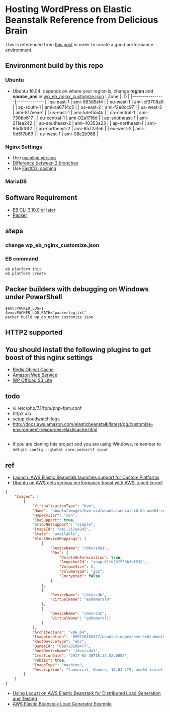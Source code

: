 # Hosting WordPress on Elastic Beanstalk Reference from Delicious Brain

This is referenced from [this post](https://deliciousbrains.com/hosting-wordpress-2017-update/) in order to create a good performance environment.

## Environment build by this repo

### Ubuntu
-  Ubuntu 16.04: depends on where your region is, change **region** and **source_ami** in [wp_eb_nginx_customize.json](wp_eb_nginx_customize.json)
| Zone           | ID           |
|----------------|--------------|
| sa-east-1      | ami-983d5ef4 |
| eu-west-1      | ami-cf3708a9 |
| ap-south-1     | ami-aa6714c5 |
| us-east-2      | ami-f2e8cc97 |
| us-west-2      | ami-817eeae1 |
| us-east-1      | ami-5def554b |
| ca-central-1   | ami-730bb617 |
| eu-central-1   | ami-02a1716d |
| ap-southeast-1 | ami-211ea242 |
| ap-southeast-2 | ami-40353a23 |
| ap-northeast-1 | ami-95d5f0f2 |
| ap-northeast-2 | ami-8572a1eb |
| eu-west-2      | ami-0d6f7b69 |
| us-west-1      | ami-08e2b968 |

### Nginx Settings
- Use [mainline version](https://deliciousbrains.com/hosting-wordpress-yourself-nginx-php-mysql/)
- [Difference between 2 branches](https://www.nginx.com/blog/nginx-1-6-1-7-released/)
- Use [FastCGI caching](https://deliciousbrains.com/hosting-wordpress-yourself-server-monitoring-caching/#page-cache)

### MariaDB

## Software Requirement
- [EB CLI 3.10.0 or later](http://docs.aws.amazon.com/elasticbeanstalk/latest/dg/eb-cli3-install.html)
- [Packer](https://www.packer.io/)

## steps

### change wp_eb_nginx_customize.json

### EB command
```
eb platform init
eb platform create
```

## Packer builders with debugging on Windows under PowerShell
```
$env:PACKER_LOG=1
$env:PACKER_LOG_PATH="packerlog.txt"
packer build wp_eb_nginx_customize.json
```

## HTTP2 supported

## You should install the following plugins to get boost of this nginx settings
- [Redis Object Cache](https://wordpress.org/plugins/redis-cache/)
- [Amazon Web Service](https://wordpress.org/plugins/amazon-web-services/)
- [WP Offload S3 Lite](https://wordpress.org/plugins/amazon-s3-and-cloudfront/)

## todo
- vi /etc/php/7.1/fpm/php-fpm.conf
- http2 alb
- setup cloudwatch logs
- http://docs.aws.amazon.com/elasticbeanstalk/latest/dg/customize-environment-resources-elasticache.html

##
- If you are cloning this project and you are using Windows, remember to set `git config --global core.autocrlf input` 

## ref
- [Launch: AWS Elastic Beanstalk launches support for Custom Platforms](https://aws.amazon.com/cn/blogs/aws/launch-aws-elastic-beanstalk-launches-support-for-custom-platforms/)
- [Ubuntu on AWS gets serious performance boost with AWS-tuned kernel](https://insights.ubuntu.com/2017/04/05/ubuntu-on-aws-gets-serious-performance-boost-with-aws-tuned-kernel/)

```json
{
    "Images": [
        {
            "VirtualizationType": "hvm",
            "Name": "ubuntu/images/hvm-ssd/ubuntu-xenial-16.04-amd64-server-20170329",
            "Hypervisor": "xen",
            "EnaSupport": true,
            "SriovNetSupport": "simple",
            "ImageId": "ami-211ea242",
            "State": "available",
            "BlockDeviceMappings": [
                {
                    "DeviceName": "/dev/sda1",
                    "Ebs": {
                        "DeleteOnTermination": true,
                        "SnapshotId": "snap-01fe28f553bfdf538",
                        "VolumeSize": 8,
                        "VolumeType": "gp2",
                        "Encrypted": false
                    }
                },
                {
                    "DeviceName": "/dev/sdb",
                    "VirtualName": "ephemeral0"
                },
                {
                    "DeviceName": "/dev/sdc",
                    "VirtualName": "ephemeral1"
                }
            ],
            "Architecture": "x86_64",
            "ImageLocation": "099720109477/ubuntu/images/hvm-ssd/ubuntu-xenial-16.04-amd64-server-20170329",
            "RootDeviceType": "ebs",
            "OwnerId": "099720109477",
            "RootDeviceName": "/dev/sda1",
            "CreationDate": "2017-03-30T18:33:52.000Z",
            "Public": true,
            "ImageType": "machine",
            "Description": "Canonical, Ubuntu, 16.04 LTS, amd64 xenial image build on 2017-03-29"
        }
    ]
}
```

- [Using Locust on AWS Elastic Beanstalk for Distributed Load Generation and Testing](https://aws.amazon.com/blogs/devops/using-locust-on-aws-elastic-beanstalk-for-distributed-load-generation-and-testing/)
- [AWS Elastic Beanstalk Load Generator Example](https://github.com/awslabs/eb-locustio-sample)